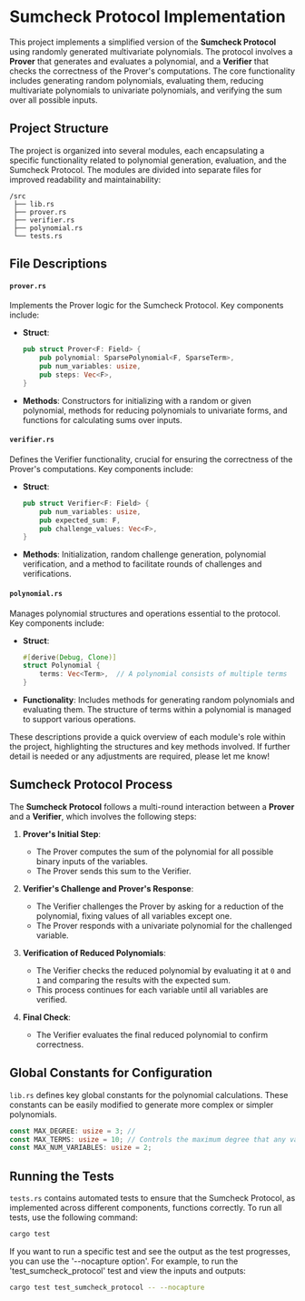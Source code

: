 # Sumcheck Protocol Implementation

This project implements a simplified version of the **Sumcheck Protocol** using randomly generated multivariate polynomials. The protocol involves a **Prover** that generates and evaluates a polynomial, and a **Verifier** that checks the correctness of the Prover's computations. The core functionality includes generating random polynomials, evaluating them, reducing multivariate polynomials to univariate polynomials, and verifying the sum over all possible inputs.

## Project Structure

The project is organized into several modules, each encapsulating a specific functionality related to polynomial generation, evaluation, and the Sumcheck Protocol. The modules are divided into separate files for improved readability and maintainability:

```
/src
 ├── lib.rs
 ├── prover.rs
 ├── verifier.rs
 ├── polynomial.rs
 └── tests.rs
```

## File Descriptions

#### `prover.rs`
Implements the Prover logic for the Sumcheck Protocol. Key components include:
- **Struct**:
  ```rust
  pub struct Prover<F: Field> {
      pub polynomial: SparsePolynomial<F, SparseTerm>,
      pub num_variables: usize,
      pub steps: Vec<F>,
  }
  ```
- **Methods**: Constructors for initializing with a random or given polynomial, methods for reducing polynomials to univariate forms, and functions for calculating sums over inputs.

#### `verifier.rs`
Defines the Verifier functionality, crucial for ensuring the correctness of the Prover's computations. Key components include:
- **Struct**:
  ```rust
  pub struct Verifier<F: Field> {
      pub num_variables: usize,
      pub expected_sum: F,
      pub challenge_values: Vec<F>,
  }
  ```
- **Methods**: Initialization, random challenge generation, polynomial verification, and a method to facilitate rounds of challenges and verifications.

#### `polynomial.rs`
Manages polynomial structures and operations essential to the protocol. Key components include:
- **Struct**:
  ```rust
  #[derive(Debug, Clone)]
  struct Polynomial {
      terms: Vec<Term>,  // A polynomial consists of multiple terms
  }
  ```
- **Functionality**: Includes methods for generating random polynomials and evaluating them. The structure of terms within a polynomial is managed to support various operations.

These descriptions provide a quick overview of each module's role within the project, highlighting the structures and key methods involved. If further detail is needed or any adjustments are required, please let me know!

## Sumcheck Protocol Process

The **Sumcheck Protocol** follows a multi-round interaction between a **Prover** and a **Verifier**, which involves the following steps:

1. **Prover's Initial Step**:
   - The Prover computes the sum of the polynomial for all possible binary inputs of the variables.
   - The Prover sends this sum to the Verifier.

2. **Verifier's Challenge and Prover's Response**:
   - The Verifier challenges the Prover by asking for a reduction of the polynomial, fixing values of all variables except one.
   - The Prover responds with a univariate polynomial for the challenged variable.

3. **Verification of Reduced Polynomials**:
   - The Verifier checks the reduced polynomial by evaluating it at `0` and `1` and comparing the results with the expected sum.
   - This process continues for each variable until all variables are verified.

4. **Final Check**:
   - The Verifier evaluates the final reduced polynomial to confirm correctness.

## Global Constants for Configuration

`lib.rs` defines key global constants for the polynomial calculations. These constants can be easily modified to generate more complex or simpler polynomials.

```rust
const MAX_DEGREE: usize = 3; //
const MAX_TERMS: usize = 10; // Controls the maximum degree that any variable can have in a term.
const MAX_NUM_VARIABLES: usize = 2; 
```

## Running the Tests

`tests.rs` contains automated tests to ensure that the Sumcheck Protocol, as implemented across different components, functions correctly. To run all tests, use the following command:

```bash
cargo test
```

If you want to run a specific test and see the output as the test progresses, you can use the '--nocapture option'. For example, to run the 'test_sumcheck_protocol' test and view the inputs and outputs:

```bash
cargo test test_sumcheck_protocol -- --nocapture
```
